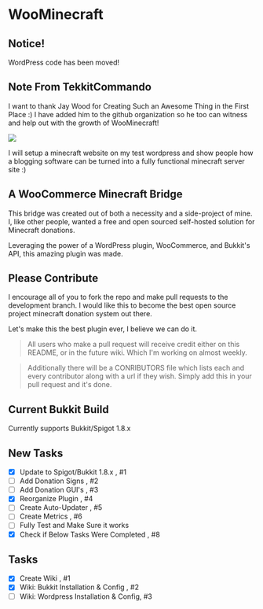 WooMinecraft
============

Notice!
------------
WordPress code has been moved!

Note From TekkitCommando
------------

I want to thank Jay Wood for Creating Such an Awesome Thing in the First Place :) I have added him to the github organization so he too can witness and help out with the growth of WooMinecraft!

![](http://s8.postimg.org/tvu6mgw69/Woo_Minecraft.png)

I will setup a minecraft website on my test wordpress and show people how a blogging software can be turned into a fully functional minecraft server site :)

A WooCommerce Minecraft Bridge
------------

This bridge was created out of both a necessity and a side-project of mine.  I, like other people, wanted a free and open sourced self-hosted solution for Minecraft donations.

Leveraging the power of a WordPress plugin, WooCommerce, and Bukkit's API, this amazing plugin was made.

Please Contribute
-------------

I encourage all of you to fork the repo and make pull requests to the development branch.  I would like this to become the best open source project minecraft donation system out there.

Let's make this the best plugin ever, I believe we can do it.

> All users who make a pull request will receive credit either on this README, or in the future wiki.  Which I'm working on almost weekly.

> Additionally there will be a CONRIBUTORS file which lists each and every contributor along with a url if they wish.  Simply add this in your pull request and it's done.

Current Bukkit Build
-------------

Currently supports Bukkit/Spigot 1.8.x

New Tasks
-------------
- [x] Update to Spigot/Bukkit 1.8.x , #1
- [ ] Add Donation Signs , #2
- [ ] Add Donation GUI's , #3
- [x] Reorganize Plugin , #4
- [ ] Create Auto-Updater , #5
- [ ] Create Metrics , #6
- [ ] Fully Test and Make Sure it works
- [x] Check if Below Tasks Were Completed , #8

Tasks
-------------
- [x] Create Wiki , #1
- [x] Wiki: Bukkit Installation & Config , #2
- [ ] Wiki: Wordpress Installation & Config, #3
